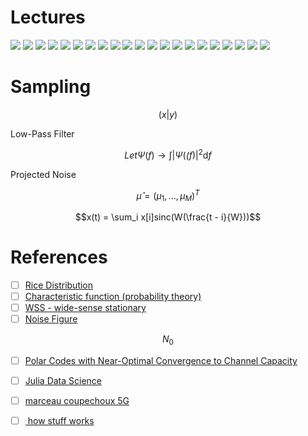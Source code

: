 # Lectures

<img src=images/DigiCom-CM.png width='' height='' > </img>
<img src=images/DigiCom-PRB.png width='' height='' > </img>
<img src=images/DigiCom-ChannelCompensation-16QAM.png width='' height='' > </img>
<img src=images/DigiCom-PSS_Generation.png width='' height='' > </img>
<img src=images/DigiCom-ChannelCompensation.png	width='' height='' > </img>
<img src=images/DigiCom-RB.png width='' height='' > </img>
<img src=images/DigiCom-FC.png		width='' height='' > </img>
<img src=images/DigiCom-SCS.png width='' height='' > </img>
<img src=images/DigiCom-FD.png width='' height='' > </img>
<img src=images/DigiCom-SSB-TF.png width='' height='' > </img>
<img src=images/DigiCom-InnerReceiver.png width='' height='' > </img>
<img src=images/DigiCom-SSB.png width='' height='' > </img>
<img src=images/DigiCom-MP.png width='' height='' > </img>
<img src=images/DigiCom-SSS_Generation.png width='' height='' > </img>
<img src=images/DigiCom-OFDM-Spectrum.png width='' height='' > </img>
<img src=images/DigiCom-Slots.png width='' height='' > </img>
<img src=images/DigiCom-PRACH-receiver.png width='' height='' > </img>
<img src=images/DigiCom-StandardNotation.png width='' height='' > </img>
<img src=images/DigiCom-PRACH-waveform.png width='' height='' > </img>
<img src=images/DigiCom-multipath-propagation.png width='' height='' > </img>
<img src=images/DigiCom-PRACH-waveform2.png width='' height='' > </img>



# Sampling


```math
(x|y) 
```

Low-Pass Filter

```math
Let \Psi(\mathit{f}) \to \int |\Psi(\mathit(f)|^2 \mathrm{d}f
```

Projected Noise

```math
\hat{\mu} = (\mu_1, \dots, \mu_M)^T
```

```math
x(t) = \sum_i x[i]sinc(W(\frac{t - i}{W}))
```


# References

- [ ] [Rice Distribution](https://en.wikipedia.org/wiki/Rice_distribution)
- [ ] [Characteristic function (probability theory)](https://en.wikipedia.org/wiki/Characteristic_function_(probability_theory))
- [ ] [WSS - wide-sense stationary](https://en.wikipedia.org/wiki/Stationary_process)
- [ ] [Noise Figure](https://en.wikipedia.org/wiki/Noise_figure)
```math
N_0
```
- [ ] [Polar Codes with Near-Optimal Convergence to Channel Capacity](http://reports-archive.adm.cs.cmu.edu/anon/2022/CMU-CS-22-102.pdf)

- [ ] [Julia Data Science](https://juliadatascience.io/)

- [ ] [marceau coupechoux 5G ](https://marceaucoupechoux.wp.imt.fr/files/2021/05/newradio-v2.pdf)
- [ ] [ how stuff works](http://howltestuffworks.blogspot.com/2019/10/5g-nr-synchronization-signalpbch-block.html)
